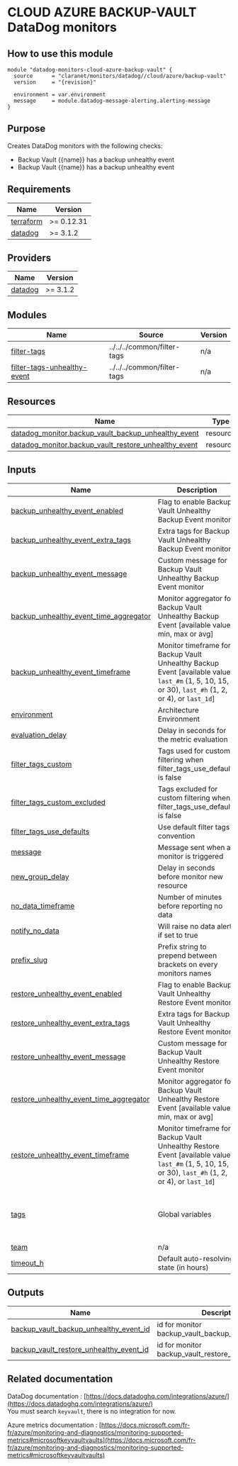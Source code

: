 # CLOUD AZURE BACKUP-VAULT DataDog monitors

## How to use this module

```hcl
module "datadog-monitors-cloud-azure-backup-vault" {
  source      = "claranet/monitors/datadog//cloud/azure/backup-vault"
  version     = "{revision}"

  environment = var.environment
  message     = module.datadog-message-alerting.alerting-message
}

```

## Purpose

Creates DataDog monitors with the following checks:

- Backup Vault {{name}} has a backup unhealthy event
- Backup Vault {{name}} has a backup unhealthy event

<!-- BEGIN_TF_DOCS -->
## Requirements

| Name | Version |
|------|---------|
| <a name="requirement_terraform"></a> [terraform](#requirement\_terraform) | >= 0.12.31 |
| <a name="requirement_datadog"></a> [datadog](#requirement\_datadog) | >= 3.1.2 |

## Providers

| Name | Version |
|------|---------|
| <a name="provider_datadog"></a> [datadog](#provider\_datadog) | >= 3.1.2 |

## Modules

| Name | Source | Version |
|------|--------|---------|
| <a name="module_filter-tags"></a> [filter-tags](#module\_filter-tags) | ../../../common/filter-tags | n/a |
| <a name="module_filter-tags-unhealthy-event"></a> [filter-tags-unhealthy-event](#module\_filter-tags-unhealthy-event) | ../../../common/filter-tags | n/a |

## Resources

| Name | Type |
|------|------|
| [datadog_monitor.backup_vault_backup_unhealthy_event](https://registry.terraform.io/providers/DataDog/datadog/latest/docs/resources/monitor) | resource |
| [datadog_monitor.backup_vault_restore_unhealthy_event](https://registry.terraform.io/providers/DataDog/datadog/latest/docs/resources/monitor) | resource |

## Inputs

| Name | Description | Type | Default | Required |
|------|-------------|------|---------|:--------:|
| <a name="input_backup_unhealthy_event_enabled"></a> [backup\_unhealthy\_event\_enabled](#input\_backup\_unhealthy\_event\_enabled) | Flag to enable Backup Vault Unhealthy Backup Event monitor | `string` | `"true"` | no |
| <a name="input_backup_unhealthy_event_extra_tags"></a> [backup\_unhealthy\_event\_extra\_tags](#input\_backup\_unhealthy\_event\_extra\_tags) | Extra tags for Backup Vault Unhealthy Backup Event monitor | `list(string)` | `[]` | no |
| <a name="input_backup_unhealthy_event_message"></a> [backup\_unhealthy\_event\_message](#input\_backup\_unhealthy\_event\_message) | Custom message for Backup Vault Unhealthy Backup Event monitor | `string` | `""` | no |
| <a name="input_backup_unhealthy_event_time_aggregator"></a> [backup\_unhealthy\_event\_time\_aggregator](#input\_backup\_unhealthy\_event\_time\_aggregator) | Monitor aggregator for Backup Vault Unhealthy Backup Event [available values: min, max or avg] | `string` | `"min"` | no |
| <a name="input_backup_unhealthy_event_timeframe"></a> [backup\_unhealthy\_event\_timeframe](#input\_backup\_unhealthy\_event\_timeframe) | Monitor timeframe for Backup Vault Unhealthy Backup Event [available values: `last_#m` (1, 5, 10, 15, or 30), `last_#h` (1, 2, or 4), or `last_1d`] | `string` | `"last_1d"` | no |
| <a name="input_environment"></a> [environment](#input\_environment) | Architecture Environment | `string` | n/a | yes |
| <a name="input_evaluation_delay"></a> [evaluation\_delay](#input\_evaluation\_delay) | Delay in seconds for the metric evaluation | `number` | `900` | no |
| <a name="input_filter_tags_custom"></a> [filter\_tags\_custom](#input\_filter\_tags\_custom) | Tags used for custom filtering when filter\_tags\_use\_defaults is false | `string` | `"*"` | no |
| <a name="input_filter_tags_custom_excluded"></a> [filter\_tags\_custom\_excluded](#input\_filter\_tags\_custom\_excluded) | Tags excluded for custom filtering when filter\_tags\_use\_defaults is false | `string` | `""` | no |
| <a name="input_filter_tags_use_defaults"></a> [filter\_tags\_use\_defaults](#input\_filter\_tags\_use\_defaults) | Use default filter tags convention | `string` | `"true"` | no |
| <a name="input_message"></a> [message](#input\_message) | Message sent when a monitor is triggered | `any` | n/a | yes |
| <a name="input_new_group_delay"></a> [new\_group\_delay](#input\_new\_group\_delay) | Delay in seconds before monitor new resource | `number` | `300` | no |
| <a name="input_no_data_timeframe"></a> [no\_data\_timeframe](#input\_no\_data\_timeframe) | Number of minutes before reporting no data | `string` | `7200` | no |
| <a name="input_notify_no_data"></a> [notify\_no\_data](#input\_notify\_no\_data) | Will raise no data alert if set to true | `bool` | `true` | no |
| <a name="input_prefix_slug"></a> [prefix\_slug](#input\_prefix\_slug) | Prefix string to prepend between brackets on every monitors names | `string` | `""` | no |
| <a name="input_restore_unhealthy_event_enabled"></a> [restore\_unhealthy\_event\_enabled](#input\_restore\_unhealthy\_event\_enabled) | Flag to enable Backup Vault Unhealthy Restore Event monitor | `string` | `"true"` | no |
| <a name="input_restore_unhealthy_event_extra_tags"></a> [restore\_unhealthy\_event\_extra\_tags](#input\_restore\_unhealthy\_event\_extra\_tags) | Extra tags for Backup Vault Unhealthy Restore Event monitor | `list(string)` | `[]` | no |
| <a name="input_restore_unhealthy_event_message"></a> [restore\_unhealthy\_event\_message](#input\_restore\_unhealthy\_event\_message) | Custom message for Backup Vault Unhealthy Restore Event monitor | `string` | `""` | no |
| <a name="input_restore_unhealthy_event_time_aggregator"></a> [restore\_unhealthy\_event\_time\_aggregator](#input\_restore\_unhealthy\_event\_time\_aggregator) | Monitor aggregator for Backup Vault Unhealthy Restore Event [available values: min, max or avg] | `string` | `"min"` | no |
| <a name="input_restore_unhealthy_event_timeframe"></a> [restore\_unhealthy\_event\_timeframe](#input\_restore\_unhealthy\_event\_timeframe) | Monitor timeframe for Backup Vault Unhealthy Restore Event [available values: `last_#m` (1, 5, 10, 15, or 30), `last_#h` (1, 2, or 4), or `last_1d`] | `string` | `"last_1d"` | no |
| <a name="input_tags"></a> [tags](#input\_tags) | Global variables | `list(string)` | <pre>[<br>  "type:cloud",<br>  "provider:azure",<br>  "resource:backup_vault"<br>]</pre> | no |
| <a name="input_team"></a> [team](#input\_team) | n/a | `string` | `"claranet"` | no |
| <a name="input_timeout_h"></a> [timeout\_h](#input\_timeout\_h) | Default auto-resolving state (in hours) | `number` | `0` | no |

## Outputs

| Name | Description |
|------|-------------|
| <a name="output_backup_vault_backup_unhealthy_event_id"></a> [backup\_vault\_backup\_unhealthy\_event\_id](#output\_backup\_vault\_backup\_unhealthy\_event\_id) | id for monitor backup\_vault\_backup\_unhealthy\_event |
| <a name="output_backup_vault_restore_unhealthy_event_id"></a> [backup\_vault\_restore\_unhealthy\_event\_id](#output\_backup\_vault\_restore\_unhealthy\_event\_id) | id for monitor backup\_vault\_restore\_unhealthy\_event |
<!-- END_TF_DOCS -->
## Related documentation

DataDog documentation : [https://docs.datadoghq.com/integrations/azure/](https://docs.datadoghq.com/integrations/azure/)  
You must search `keyvault`, there is no integration for now.

Azure metrics documentation : [https://docs.microsoft.com/fr-fr/azure/monitoring-and-diagnostics/monitoring-supported-metrics#microsoftkeyvaultvaults](https://docs.microsoft.com/fr-fr/azure/monitoring-and-diagnostics/monitoring-supported-metrics#microsoftkeyvaultvaults)
